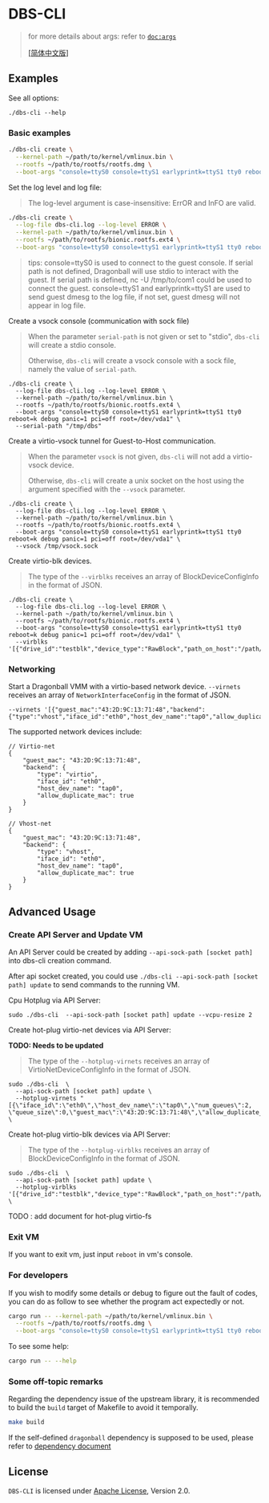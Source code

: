 # DBS-CLI

> for more details about args: refer to [`doc:args`](docs/args.md)
> 
> [[简体中文版]](README_zh.md)

## Examples

See all options:

```
./dbs-cli --help
```

### Basic examples

```bash
./dbs-cli create \
  --kernel-path ~/path/to/kernel/vmlinux.bin \
  --rootfs ~/path/to/rootfs/rootfs.dmg \
  --boot-args "console=ttyS0 console=ttyS1 earlyprintk=ttyS1 tty0 reboot=k debug panic=1 pci=off root=/dev/vda1" 
```

Set the log level and log file:

> The log-level argument is case-insensitive: ErrOR and InFO are valid.

```bash
./dbs-cli create \
  --log-file dbs-cli.log --log-level ERROR \
  --kernel-path ~/path/to/kernel/vmlinux.bin \
  --rootfs ~/path/to/rootfs/bionic.rootfs.ext4 \
  --boot-args "console=ttyS0 console=ttyS1 earlyprintk=ttyS1 tty0 reboot=k debug panic=1 pci=off root=/dev/vda1"
```

> tips: console=ttyS0 is used to connect to the guest console. If serial path is not defined, Dragonball will use stdio to interact with the guest. 
> If serial path is defined, nc -U /tmp/to/com1 could be used to connect the guest.
> console=ttyS1 and earlyprintk=ttyS1 are used to send guest dmesg to the log file, if not set, guest dmesg will not appear in log file.

Create a vsock console (communication with sock file)

> When the parameter `serial-path` is not given or set to "stdio", `dbs-cli` will create a stdio console.
> 
> Otherwise, `dbs-cli` will create a vsock console with a sock file, namely the value of `serial-path`.

```
./dbs-cli create \
  --log-file dbs-cli.log --log-level ERROR \
  --kernel-path ~/path/to/kernel/vmlinux.bin \
  --rootfs ~/path/to/rootfs/bionic.rootfs.ext4 \
  --boot-args "console=ttyS0 console=ttyS1 earlyprintk=ttyS1 tty0 reboot=k debug panic=1 pci=off root=/dev/vda1" \
  --serial-path "/tmp/dbs"
```

Create a virtio-vsock tunnel for Guest-to-Host communication.

> When the parameter `vsock` is not given, `dbs-cli` will not add a virtio-vsock device.
> 
> Otherwise, `dbs-cli` will create a unix socket on the host using the argument
> specified with the `--vsock` parameter.

```
./dbs-cli create \
  --log-file dbs-cli.log --log-level ERROR \
  --kernel-path ~/path/to/kernel/vmlinux.bin \
  --rootfs ~/path/to/rootfs/bionic.rootfs.ext4 \
  --boot-args "console=ttyS0 console=ttyS1 earlyprintk=ttyS1 tty0 reboot=k debug panic=1 pci=off root=/dev/vda1" \
  --vsock /tmp/vsock.sock
```

Create virtio-blk devices.

> The type of the `--virblks` receives an array of BlockDeviceConfigInfo in the
> format of JSON.

```
./dbs-cli create \
  --log-file dbs-cli.log --log-level ERROR \
  --kernel-path ~/path/to/kernel/vmlinux.bin \
  --rootfs ~/path/to/rootfs/bionic.rootfs.ext4 \
  --boot-args "console=ttyS0 console=ttyS1 earlyprintk=ttyS1 tty0 reboot=k debug panic=1 pci=off root=/dev/vda1" \
  --virblks '[{"drive_id":"testblk","device_type":"RawBlock","path_on_host":"/path/to/test.img","is_root_device":false,"is_read_only":false,"is_direct":false,"no_drop":false,"num_queues":1,"queue_size":1024}]' 
```

### Networking

Start a Dragonball VMM with a virtio-based network device. `--virnets`
receives an array of `NetworkInterfaceConfig` in the format of JSON.

```
--virnets '[{"guest_mac":"43:2D:9C:13:71:48","backend":{"type":"vhost","iface_id":"eth0","host_dev_name":"tap0","allow_duplicate_mac":true}}]'
```

The supported network devices include:

```
// Virtio-net
{
	"guest_mac": "43:2D:9C:13:71:48",
	"backend": {
		"type": "virtio",
		"iface_id": "eth0",
		"host_dev_name": "tap0",
		"allow_duplicate_mac": true
	}
}

// Vhost-net
{
	"guest_mac": "43:2D:9C:13:71:48",
	"backend": {
		"type": "vhost",
		"iface_id": "eth0",
		"host_dev_name": "tap0",
		"allow_duplicate_mac": true
	}
}
```

## Advanced Usage

### Create API Server and Update VM

An API Server could be created by adding `--api-sock-path [socket path]`  into dbs-cli creation command.

After api socket created, you could use `./dbs-cli --api-sock-path [socket path] update` to send commands to the running VM.

Cpu Hotplug via API Server:

`sudo ./dbs-cli  --api-sock-path [socket path] update --vcpu-resize 2 `

Create hot-plug virtio-net devices via API Server:

**TODO: Needs to be updated**

> The type of the `--hotplug-virnets` receives an array of
> VirtioNetDeviceConfigInfo in the format of JSON.

```
sudo ./dbs-cli  \
  --api-sock-path [socket path] update \
  --hotplug-virnets "[{\"iface_id\":\"eth0\",\"host_dev_name\":\"tap0\",\"num_queues\":2, \"queue_size\":0,\"guest_mac\":\"43:2D:9C:13:71:48\",\"allow_duplicate_mac\":true}]" \
```

Create hot-plug virtio-blk devices via API Server:

> The type of the `--hotplug-virblks` receives an array of
> BlockDeviceConfigInfo in the format of JSON.

```
sudo ./dbs-cli  \
  --api-sock-path [socket path] update \
  --hotplug-virblks '[{"drive_id":"testblk","device_type":"RawBlock","path_on_host":"/path/to/test.img","is_root_device":false,"is_read_only":false,"is_direct":false,"no_drop":false,"num_queues":1,"queue_size":1024}]' \
```

TODO : add document for hot-plug virtio-fs

### Exit VM

If you want to exit vm, just input `reboot` in vm's console.

### For developers

If you wish to modify some details or debug to figure out the fault of codes, you can do as follow to see whether the program act expectedly or not.

```bash
cargo run -- --kernel-path ~/path/to/kernel/vmlinux.bin \
  --rootfs ~/path/to/rootfs/rootfs.dmg \
  --boot-args "console=ttyS0 console=ttyS1 earlyprintk=ttyS1 tty0 reboot=k debug panic=1 pci=off root=/dev/vda1" 
```

To see some help:

```bash
cargo run -- --help
```

### Some off-topic remarks

Regarding the dependency issue of the upstream library, it is recommended to build the `build` target of Makefile to avoid it temporally.

```bash
make build
```

If the self-defined `dragonball` dependency is supposed to be used, please refer to [dependency document](docs/dependency.md)

## License

`DBS-CLI` is licensed under [Apache License](http://www.apache.org/licenses/LICENSE-2.0), Version 2.0.
